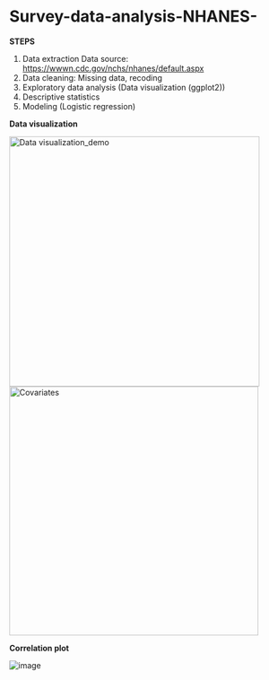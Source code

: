 # Survey-data-analysis-NHANES-


**STEPS**
1. Data extraction
      Data source: https://wwwn.cdc.gov/nchs/nhanes/default.aspx
2. Data cleaning: Missing data, recoding
3. Exploratory data analysis (Data visualization (ggplot2))
4. Descriptive statistics
5. Modeling (Logistic regression)




**Data visualization**


<img width="446" alt="Data visualization_demo" src="https://user-images.githubusercontent.com/65930304/224233825-256edd80-57ed-40ed-b914-205c418813cc.png">

<img width="444" alt="Covariates" src="https://user-images.githubusercontent.com/65930304/224234191-7bbc7a6c-4514-4724-96e8-80699a8a2a87.png">




**Correlation plot**


![image](https://user-images.githubusercontent.com/65930304/224234969-255cc5f2-017e-4260-adfa-0c00e6051e65.png)

